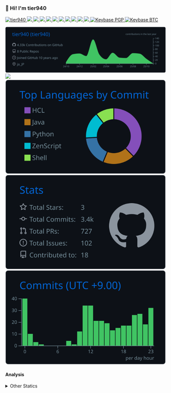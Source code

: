 ### 👋 Hi! I'm tier940

<p align="left"> 
  <a href="https://github.com/tier940/tier940/">
    <img src="https://komarev.com/ghpvc/?username=tier940" alt="tier940" />
  </a>
  <a href="http://twitter.com/tier940">
    <img height="20" src="https://img.shields.io/twitter/follow/tier940?label=Twitter&logo=twitter&style=flat" />
  </a>
  <a href="https://github.com/tier940">
    <img height="20" src="https://img.shields.io/github/followers/tier940?label=follow&logo=github&style=flat" />
  </a>
  <a href="https://www.reddit.com/user/tier940">
    <img height="20" src="https://img.shields.io/reddit/user-karma/combined/tier940?label=Reddit&logo=reddit&style=flat" />
  </a>
  <a href="https://stackoverflow.com/users/17317833/tier940">
    <img height="20" src="https://img.shields.io/stackexchange/stackoverflow/r/17317833?label=StackOverflow&logo=stack-overflow&style=flat" />
  </a>
  <a href="https://zenn.dev/tier940">
    <img height="20" src="https://zenn.badge.nikaera.com/s/tier940/likes" />
  </a>
  <a href="https://zenn.dev/tier940">
    <img height="20" src="https://zenn.badge.nikaera.com/s/tier940/followers" />
  </a>
  <a href="https://zenn.dev/tier940">
    <img height="20" src="https://zenn.badge.nikaera.com/s/tier940/articles" />
  </a>
  <a href="http://qiita.com/tier940">
    <img height="20" src="https://qiita-badge.apiapi.app/s/tier940/posts.svg" />
  </a>
  <a href="http://qiita.com/tier940">
    <img height="20" src="https://qiita-badge.apiapi.app/s/tier940/contributions.svg" />
  </a>
  <a href="https://github.com/tier940/tier940/">
    <img height="20" src="https://github.com/tier940/tier940/actions/workflows/main.yml/badge.svg" />
  </a>
  <a href="https://keybase.io/tier940">
    <img alt="Keybase PGP" src="https://img.shields.io/keybase/pgp/tier940">
  </a>
  <a href="https://keybase.io/tier940">
    <img alt="Keybase BTC" src="https://img.shields.io/keybase/btc/tier940">
  </a>
</p>

[![](https://raw.githubusercontent.com/tier940/tier940/main/profile-summary-card-output/github_dark/0-profile-details.svg)](https://github.com/vn7n24fzkq/github-profile-summary-cards)
[![](https://raw.githubusercontent.com/tier940/tier940/main/profile-summary-card-output/github_dark/1-repos-per-language.svg)](https://github.com/vn7n24fzkq/github-profile-summary-cards) [![](https://raw.githubusercontent.com/tier940/tier940/main/profile-summary-card-output/github_dark/2-most-commit-language.svg)](https://github.com/vn7n24fzkq/github-profile-summary-cards)
[![](https://raw.githubusercontent.com/tier940/tier940/main/profile-summary-card-output/github_dark/3-stats.svg)](https://github.com/vn7n24fzkq/github-profile-summary-cards) [![](https://raw.githubusercontent.com/tier940/tier940/main/profile-summary-card-output/github_dark/4-productive-time.svg)](https://github.com/vn7n24fzkq/github-profile-summary-cards)


#### Analysis
<!-- <img height="150" src="https://github.com/tier940/tier940/blob/master/images/stat.svg" alt="Alternative Text"/> -->

<details>
  <summary>Other Statics</summary>
  <!--START_SECTION:waka-->
![Code Time](http://img.shields.io/badge/Code%20Time-5%2C037%20hrs%2021%20mins-blue)

**🐱 My GitHub Data** 

> 📦 43.6 kB Used in GitHub's Storage 
 > 
> 💼 Opted to Hire
 > 
> 📜 12 Public Repositories 
 > 
> 🔑 6 Private Repositories 
 > 
**I'm an Early 🐤** 

```text
🌞 Morning                2558 commits        ████░░░░░░░░░░░░░░░░░░░░░   16.25 % 
🌆 Daytime                5842 commits        █████████░░░░░░░░░░░░░░░░   37.12 % 
🌃 Evening                5771 commits        █████████░░░░░░░░░░░░░░░░   36.67 % 
🌙 Night                  1568 commits        ██░░░░░░░░░░░░░░░░░░░░░░░   09.96 % 
```
📅 **I'm Most Productive on Saturday** 

```text
Monday                   1595 commits        ███░░░░░░░░░░░░░░░░░░░░░░   10.13 % 
Tuesday                  2513 commits        ████░░░░░░░░░░░░░░░░░░░░░   15.97 % 
Wednesday                1913 commits        ███░░░░░░░░░░░░░░░░░░░░░░   12.15 % 
Thursday                 1649 commits        ███░░░░░░░░░░░░░░░░░░░░░░   10.48 % 
Friday                   2235 commits        ████░░░░░░░░░░░░░░░░░░░░░   14.20 % 
Saturday                 3008 commits        █████░░░░░░░░░░░░░░░░░░░░   19.11 % 
Sunday                   2826 commits        ████░░░░░░░░░░░░░░░░░░░░░   17.96 % 
```


📊 **This Week I Spent My Time On** 

```text
🕑︎ Time Zone: Asia/Tokyo

💬 Programming Languages: 
Other                    31 hrs 52 mins      ████████████████████░░░░░   80.62 % 
Java                     4 hrs 30 mins       ███░░░░░░░░░░░░░░░░░░░░░░   11.42 % 
Markdown                 1 hr 34 mins        █░░░░░░░░░░░░░░░░░░░░░░░░   04.00 % 
YAML                     25 mins             ░░░░░░░░░░░░░░░░░░░░░░░░░   01.05 % 
XML                      16 mins             ░░░░░░░░░░░░░░░░░░░░░░░░░   00.71 % 

🔥 Editors: 
Chrome                   34 hrs 17 mins      ██████████████████████░░░   86.75 % 
IntelliJ IDEA            4 hrs 28 mins       ███░░░░░░░░░░░░░░░░░░░░░░   11.32 % 
VS Code                  45 mins             ░░░░░░░░░░░░░░░░░░░░░░░░░   01.93 % 

💻 Operating System: 
Windows                  38 hrs 17 mins      ████████████████████████░   96.84 % 
Unknown OS               55 mins             █░░░░░░░░░░░░░░░░░░░░░░░░   02.35 % 
Linux                    19 mins             ░░░░░░░░░░░░░░░░░░░░░░░░░   00.81 % 
```

**I Mostly Code in Java** 

```text
Java                     15 repos            █████████████░░░░░░░░░░░░   53.57 % 
ZenScript                3 repos             ███░░░░░░░░░░░░░░░░░░░░░░   10.71 % 
Shell                    2 repos             ██░░░░░░░░░░░░░░░░░░░░░░░   07.14 % 
Python                   2 repos             ██░░░░░░░░░░░░░░░░░░░░░░░   07.14 % 
HTML                     1 repo              █░░░░░░░░░░░░░░░░░░░░░░░░   03.57 % 
```



**Timeline**

![Lines of Code chart](https://raw.githubusercontent.com/tier940/tier940/main/assets/bar_graph.png)


 Last Updated on 09/01/2025 00:36:14 UTC
<!--END_SECTION:waka-->
</details>
